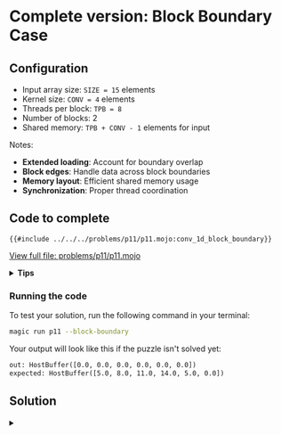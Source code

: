 # Complete version: Block Boundary Case

## Configuration
- Input array size: `SIZE = 15` elements
- Kernel size: `CONV = 4` elements
- Threads per block: `TPB = 8`
- Number of blocks: 2
- Shared memory: `TPB + CONV - 1` elements for input

Notes:
- **Extended loading**: Account for boundary overlap
- **Block edges**: Handle data across block boundaries
- **Memory layout**: Efficient shared memory usage
- **Synchronization**: Proper thread coordination

## Code to complete

```mojo
{{#include ../../../problems/p11/p11.mojo:conv_1d_block_boundary}}
```
<a href="{{#include ../_includes/repo_url.md}}/blob/main/problems/p11/p11.mojo" class="filename">View full file: problems/p11/p11.mojo</a>

<details>
<summary><strong>Tips</strong></summary>

<div class="solution-tips">

1. Load main data: `shared_a[local_i] = a[global_i]`
2. Load boundary: `if local_i < CONV - 1` handle next block data
3. Load kernel: `shared_b[local_i] = b[local_i]`
4. Sum within extended bounds: `if local_i + j < TPB + CONV - 1`
</div>
</details>

### Running the code

To test your solution, run the following command in your terminal:

```bash
magic run p11 --block-boundary
```

Your output will look like this if the puzzle isn't solved yet:
```txt
out: HostBuffer([0.0, 0.0, 0.0, 0.0, 0.0, 0.0])
expected: HostBuffer([5.0, 8.0, 11.0, 14.0, 5.0, 0.0])
```

## Solution

<details class="solution-details">
<summary></summary>

```mojo
{{#include ../../../solutions/p11/p11.mojo:conv_1d_block_boundary_solution}}
```

<div class="solution-explanation">

The solution handles block boundary cases in 1D convolution using extended shared memory. Here's a detailed analysis:

### Memory Layout
```txt
Block 0 shared memory:  [0 1 2 3 4 5 6 7|8 9 10]  // TPB elements + (CONV-1) padding
Block 1 shared memory:  [8 9 10 11 12 13 14|0 0]  // Second block with padding
```

### Key Implementation Features:

1. **Extended Shared Memory**:
   ```txt
   Size = TPB + (CONV-1) elements
   |<-- Thread Block Data -->|<-- Overlap -->|
   [    TPB elements        ][  CONV-1 elems ]
   ```

2. **Data Loading Strategy**:
   - Main data: `shared_a[local_i] = a[global_i]`
   - Boundary data: Load `CONV - 1` elements from next block
   - Kernel data: Load once per block

3. **Boundary Handling**:
   ```mojo
   if local_i < CONV - 1:
       next_idx = global_i + TPB
       if next_idx < a_size:
           shared_a[TPB + local_i] = a[next_idx]
   ```

4. **Convolution Computation**:
   - Each thread processes one output element
   - Accesses data across block boundaries seamlessly
   - Handles edge cases with proper bounds checking

### Performance Considerations:

1. **Memory Access Pattern**:
   - Coalesced global memory loads
   - Efficient shared memory utilization
   - Minimal thread divergence

2. **Synchronization**:
   - Single barrier after all loads complete
   - No additional synchronization needed during computation

3. **Boundary Optimization**:
   - Only necessary threads load boundary data
   - Zero padding handled implicitly
   - Efficient handling of block edges

This implementation provides efficient cross-block convolution while maintaining memory coalescing and minimizing thread divergence.
</div>
</details>

